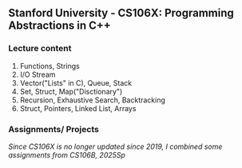## Stanford University - CS106X: Programming Abstractions in C++
### Lecture content
1. Functions, Strings
2. I/O Stream
3. Vector("Lists" in C), Queue, Stack
4. Set, Struct, Map("Disctionary")
5. Recursion, Exhaustive Search, Backtracking
6. Struct, Pointers, Linked List, Arrays


### Assignments/ Projects
*Since CS106X is no longer updated since 2019, I combined some assignments from CS106B, 2025Sp*